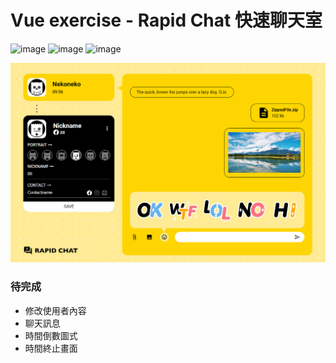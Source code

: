 # Vue exercise - Rapid Chat 快速聊天室

![image](https://img.shields.io/badge/JavaScript-exercise-F0DB4F.svg) ![image](https://img.shields.io/badge/Vue-exercise-41B883.svg) ![image](https://img.shields.io/badge/SCSS-exercise-CD6799.svg)

![images](https://github.com/jedchang/Rapid-Chat/blob/master/preview.jpg)

### 待完成

- 修改使用者內容
- 聊天訊息
- 時間倒數圖式
- 時間終止畫面
